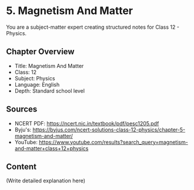 # 5. Magnetism And Matter

You are a subject-matter expert creating structured notes for Class 12 - Physics.

## Chapter Overview
- Title: Magnetism And Matter
- Class: 12
- Subject: Physics
- Language: English
- Depth: Standard school level

## Sources
- NCERT PDF: https://ncert.nic.in/textbook/pdf/pesc1205.pdf
- Byju's: https://byjus.com/ncert-solutions-class-12-physics/chapter-5-magnetism-and-matter/
- YouTube: https://www.youtube.com/results?search_query=magnetism-and-matter+class+12+physics

## Content
(Write detailed explanation here)
